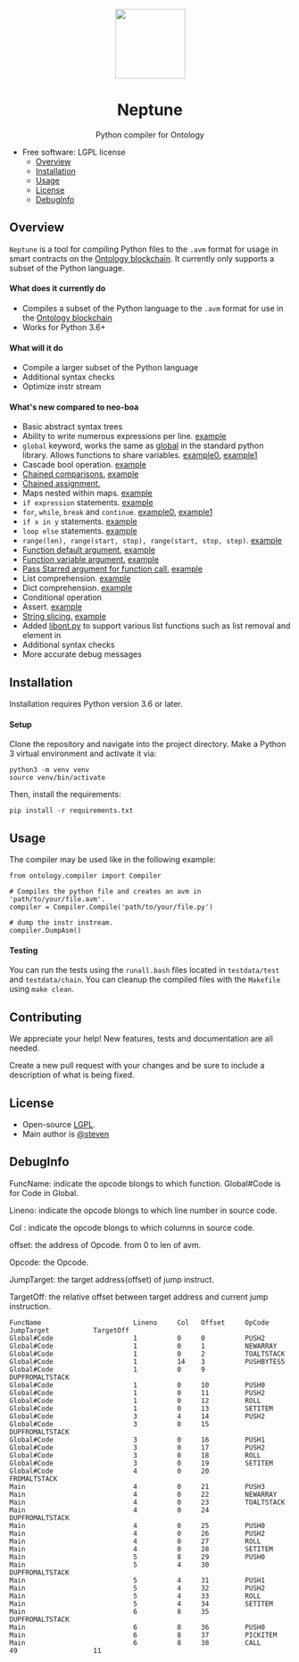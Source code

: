 
<p align="center">
  <img
    src="ontologypic.png"
    width="125px;">
</p>

<h1 align="center">Neptune</h1>
<p align="center">
  Python compiler for Ontology
</p>

- Free software: LGPL license
  - [Overview](#overview)
  - [Installation](#installation)
  - [Usage](#usage)
  - [License](#license)
  - [DebugInfo](#DebugInfo)

## Overview

`Neptune` is a tool for compiling Python files to the `.avm` format for usage in smart contracts on the [Ontology blockchain](https://github.com/ontio/ontology/). It currently only supports a subset of the Python language.

#### What does it currently do

- Compiles a subset of the Python language to the `.avm` format for use in the [Ontology blockchain](https://github.com/ontio/ontology)
- Works for Python 3.6+

#### What will it do

- Compile a larger subset of the Python language
- Additional syntax checks
- Optimize instr stream

#### What's new compared to neo-boa

- Basic abstract syntax trees
- Ability to write numerous expressions per line.  [example](https://github.com/ontio/ontology-python-compiler/blob/master/testdata/test/test_while2.py)
- `global` keyword, works the same as [global](https://www.programiz.com/python-programming/global-keyword) in the standard python library. Allows functions to share variables.  [example0.](https://github.com/ontio/ontology-python-compiler/blob/master/testdata/chain/test_global_and_appcall.py)  [example1](https://github.com/ontio/ontology-python-compiler/blob/master/testdata/test/test_global.py)
- Cascade bool operation.  [example](https://github.com/ontio/ontology-python-compiler/blob/master/testdata/test/test_boolop_origin.py)
- [Chained comparisons.](https://www.geeksforgeeks.org/chaining-comparison-operators-python/)  [example](https://github.com/ontio/ontology-python-compiler/blob/master/testdata/test/test_compare_1.py)
- [Chained assignment.](https://stackoverflow.com/questions/7601823/how-do-chained-assignments-work)
- Maps nested within maps.  [example](https://github.com/ontio/ontology-python-compiler/blob/master/testdata/test/test_dict.py)
- `if expression` statements.  [example](https://github.com/ontio/ontology-python-compiler/blob/master/testdata/test/ifexpr.py)
- `for`, `while`, `break` and `continue`.  [example0.](https://github.com/ontio/ontology-python-compiler/blob/master/testdata/test/test_for_1.py)  [example1](https://github.com/ontio/ontology-python-compiler/blob/master/testdata/test/test_while2.py)
- `if x in y` statements.  [example](https://github.com/ontio/ontology-python-compiler/blob/master/testdata/test/test_in.py)
- `loop else` statements.  [example](https://github.com/ontio/ontology-python-compiler/blob/master/testdata/test/test_for_1.py)
- `range(len), range(start, stop), range(start, stop, step)`.  [example](https://github.com/ontio/ontology-python-compiler/blob/master/testdata/test/test_range.py)
- [Function default argument.](https://stackoverflow.com/questions/13195989/default-values-for-function-parameters-in-python)  [example](https://github.com/ontio/ontology-python-compiler/blob/master/testdata/test/test_default_vararg.py)
- [Function variable argument.](https://stackoverflow.com/questions/919680/can-a-variable-number-of-arguments-be-passed-to-a-function)  [example](https://github.com/ontio/ontology-python-compiler/blob/master/testdata/test/test_default_vararg.py)
- [Pass Starred argument for function call.](https://stackoverflow.com/questions/12555627/python-3-starred-expression-to-unpack-a-list)  [example](https://github.com/ontio/ontology-python-compiler/blob/master/testdata/test/test_default_vararg.py)
- List comprehension.  [example](https://github.com/ontio/ontology-python-compiler/blob/master/testdata/test/test_list_com.py)
- Dict comprehension.  [example](https://github.com/ontio/ontology-python-compiler/blob/master/testdata/test/test_dict_com2.py)
- Conditional operation
- Assert.  [example](https://github.com/ontio/ontology-python-compiler/blob/master/testdata/test/test_split.py)
- [String slicing.](https://www.digitalocean.com/community/tutorials/how-to-index-and-slice-strings-in-python-3)  [example](https://github.com/ontio/ontology-python-compiler/blob/master/testdata/test/test_slice.py)
- Added [libont.py](https://github.com/ontio/ontology-python-compiler/blob/master/ontology/libont.py) to support various list functions such as list removal and element in
- Additional syntax checks
- More accurate debug messages

## Installation

Installation requires Python version 3.6 or later.

#### Setup

Clone the repository and navigate into the project directory. Make a Python 3 virtual environment and activate it via:

```
python3 -m venv venv
source venv/bin/activate
```

Then, install the requirements:

```
pip install -r requirements.txt
```

## Usage

The compiler may be used like in the following example:

```
from ontology.compiler import Compiler

# Compiles the python file and creates an avm in 'path/to/your/file.avm'.
compiler = Compiler.Compile('path/to/your/file.py')

# dump the instr instream.
compiler.DumpAsm()
```

#### Testing

You can run the tests using the ```runall.bash``` files located in ```testdata/test``` and ```testdata/chain```.
You can cleanup the compiled files with the `Makefile` using ```make clean```.

## Contributing

We appreciate your help! New features, tests and documentation are all needed.

Create a new pull request with your changes and be sure to include a description of what is being fixed.

## License

- Open-source [LGPL](LICENSE).
- Main author is [@steven](https://github.com/carltraveler)

## DebugInfo

FuncName:   indicate the opcode blongs to which function. Global#Code is for Code in Global.

Lineno:          indicate the opcode blongs to which line number in source code.

Col :               indicate the opcode blongs to which columns in source code.

offset:            the address of Opcode. from 0 to len of avm.

Opcode:        the Opcode.

JumpTarget:  the target address(offset) of jump instruct.

TargetOff:      the relative offset between target address and current jump instruction.  	 	      

```
FuncName                       Lineno     Col   Offset     OpCode               JumpTarget           TargetOff           
Global#Code                    1          0     0          PUSH2               
Global#Code                    1          0     1          NEWARRAY            
Global#Code                    1          0     2          TOALTSTACK          
Global#Code                    1          14    3          PUSHBYTES5          
Global#Code                    1          0     9          DUPFROMALTSTACK     
Global#Code                    1          0     10         PUSH0               
Global#Code                    1          0     11         PUSH2               
Global#Code                    1          0     12         ROLL                
Global#Code                    1          0     13         SETITEM             
Global#Code                    3          4     14         PUSH2               
Global#Code                    3          0     15         DUPFROMALTSTACK     
Global#Code                    3          0     16         PUSH1               
Global#Code                    3          0     17         PUSH2               
Global#Code                    3          0     18         ROLL                
Global#Code                    3          0     19         SETITEM             
Global#Code                    4          0     20         FROMALTSTACK        
Main                           4          0     21         PUSH3               
Main                           4          0     22         NEWARRAY            
Main                           4          0     23         TOALTSTACK          
Main                           4          0     24         DUPFROMALTSTACK     
Main                           4          0     25         PUSH0               
Main                           4          0     26         PUSH2               
Main                           4          0     27         ROLL                
Main                           4          0     28         SETITEM             
Main                           5          8     29         PUSH0               
Main                           5          4     30         DUPFROMALTSTACK     
Main                           5          4     31         PUSH1               
Main                           5          4     32         PUSH2               
Main                           5          4     33         ROLL                
Main                           5          4     34         SETITEM             
Main                           6          8     35         DUPFROMALTSTACK     
Main                           6          8     36         PUSH0               
Main                           6          8     37         PICKITEM            
Main                           6          8     38         CALL                 49                   11    
```

